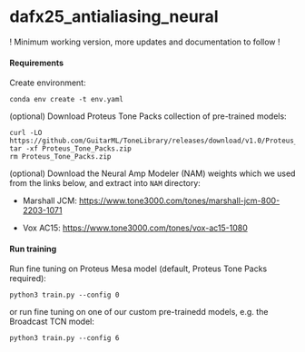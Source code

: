 # dafx25_antialiasing_neural

! Minimum working version, more updates and documentation to follow !
#### Requirements

Create environment:
```
conda env create -t env.yaml
```




(optional) Download Proteus Tone Packs collection of pre-trained models:

```
curl -LO https://github.com/GuitarML/ToneLibrary/releases/download/v1.0/Proteus_Tone_Packs.zip
tar -xf Proteus_Tone_Packs.zip
rm Proteus_Tone_Packs.zip
```
(optional) Download the Neural Amp Modeler (NAM) weights which we used from the links below, and extract into `NAM` directory:

- Marshall JCM: https://www.tone3000.com/tones/marshall-jcm-800-2203-1071

- Vox AC15: https://www.tone3000.com/tones/vox-ac15-1080

#### Run training
Run fine tuning on Proteus Mesa model (default, Proteus Tone Packs required):
```
python3 train.py --config 0
```
or run fine tuning on one of our custom pre-trainedd models, e.g. the Broadcast TCN model:
```angular2html
python3 train.py --config 6
```
